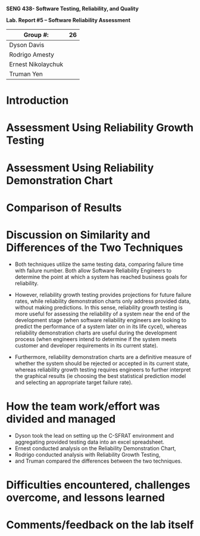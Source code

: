 **SENG 438- Software Testing, Reliability, and Quality**

**Lab. Report \#5 – Software Reliability Assessment**

| Group \#:         |26 |
|-------------------|---|
|Dyson Davis        |   |
|Rodrigo Amesty     |   |
|Ernest Nikolaychuk |   |
|Truman Yen         |   |

# Introduction

# 

# Assessment Using Reliability Growth Testing 

# Assessment Using Reliability Demonstration Chart 

# 

# Comparison of Results

# Discussion on Similarity and Differences of the Two Techniques
- Both techniques utilize the same testing data, comparing failure time with failure number.  Both allow Software Reliability Engineers to determine the point at which a system has reached business goals for reliability.

- However, reliability growth testing provides projections for future failure rates, while reliability demonstration charts only address provided data, without making predictions.  In this sense, reliability growth testing is more useful for assessing the reliability of a system near the end of the development stage (when software reliability engineers are looking to predict the performance of a system later on in its life cycel), whereas reliability demonstration charts are useful during the development process (when engineers intend to determine if the system meets customer and developer requirements in its current state).
- Furthermore, reliability demonstration charts are a definitive measure of whether the system should be rejected or accepted in its current state, whereas reliability growth testing requires engineers to further interpret the graphical results (ie choosing the best statistical prediction model and selecting an appropriate target failure rate).
# How the team work/effort was divided and managed
- Dyson took the lead on setting up the C-SFRAT environment and aggregating provided testing data into an excel spreadsheet.
- Ernest conducted analysis on the Reliability Demonstration Chart,
- Rodrigo conducted analysis with Reliability Growth Testing,
- and Truman compared the differences between the two techniques.
# 

# Difficulties encountered, challenges overcome, and lessons learned

# Comments/feedback on the lab itself
